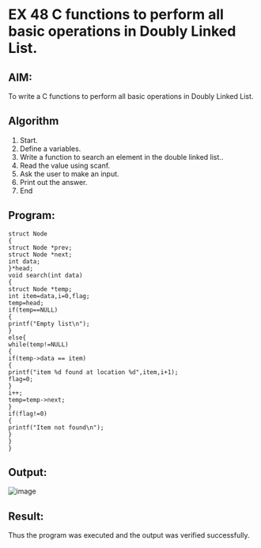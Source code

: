 # EX 48 C functions to perform all basic operations in Doubly Linked List.

## AIM:
To write a C functions to perform all basic operations in Doubly Linked List.

## Algorithm
1. Start.
2. Define a variables.
3. Write a function to search an element in the double linked list..
4. Read the value using scanf.
5. Ask the user to make an input.
6. Print out the answer.
7. End
   

## Program:
```
struct Node
{
struct Node *prev; 
struct Node *next; 
int data;
}*head;
void search(int data)
{
struct Node *temp;
int item=data,i=0,flag; 
temp=head; 
if(temp==NULL)
{
printf("Empty list\n");
}
else{
while(temp!=NULL)
{
if(temp->data == item)
{
printf("item %d found at location %d",item,i+1); 
flag=0;
}
i++;
temp=temp->next;
}
if(flag!=0)
{
printf("Item not found\n");
}
}
}

```

## Output:
![image](https://github.com/user-attachments/assets/15f8da18-eff8-4d10-8e37-3b0317c5519f)



## Result:
Thus the program was executed and the output was verified successfully.

